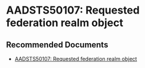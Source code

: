   <properties
	pageTitle="error - aadsts50107"
	description="error - aadsts50107"
	service="microsoft.PowerBIDedicated"
	resource="capacities"
	authors="pjfreitas"
	ms.author="pfreitas"	
	displayOrder="620"
	selfHelpType="generic"
	supportTopicIds="32628095"
	productPesIds="16334"
	cloudEnvironments="public, MoonCake, fairfax" 
	articleId="10f4fd4b-94d7-6ca3-98f2-9b19c2bcb873"
	ownershipId="ASEP_ContentService_Placeholder"
/>

# AADSTS50107: Requested federation realm object 

## **Recommended Documents**

* [AADSTS50107: Requested federation realm object ](https://community.powerbi.com/t5/Service/AADSTS50107-Requested-federation-realm-object/td-p/424252)

